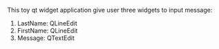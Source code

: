 This toy qt widget application give user three widgets to input message:

1. LastName: QLineEdit
2. FirstName: QLineEdit
3. Message: QTextEdit


